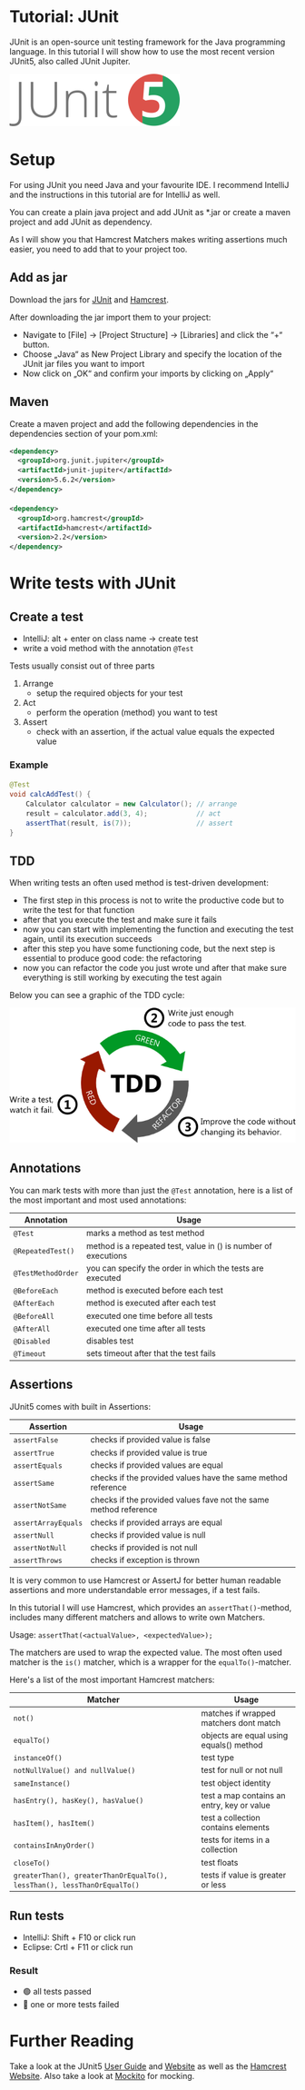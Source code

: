 # Tutorial: JUnit
JUnit is an open-source unit testing framework for the Java programming language.
In this tutorial I will show how to use the most recent version JUnit5, 
also called JUnit Jupiter.

![JUnit5](img/junit5.png)

#  Setup
For using JUnit you need Java and your favourite IDE. I recommend 
IntelliJ and the instructions in this tutorial are for IntelliJ as well.

You can create a plain java project and add JUnit as *.jar or create a maven 
project and add JUnit as dependency.

As I will show you that Hamcrest Matchers makes writing assertions much
easier, you need to add that to your project too.

## Add as jar

Download the jars for 
[JUnit](https://search.maven.org/artifact/org.junit.jupiter/junit-jupiter/5.6.2/jar)
and [Hamcrest](https://search.maven.org/artifact/org.hamcrest/hamcrest/2.2/jar).

After downloading the jar import them to your project:

- Navigate to [File] -> [Project Structure] -> [Libraries] and click the “+“ button.
- Choose „Java“ as New Project Library and specify the location of the JUnit jar files
you want to import
- Now	click	on	„OK“	and	confirm	your	imports	by	clicking	on	„Apply“

## Maven

Create a maven project and add the following dependencies in the dependencies 
section of your pom.xml:

``` xml
<dependency>
  <groupId>org.junit.jupiter</groupId>
  <artifactId>junit-jupiter</artifactId>
  <version>5.6.2</version>
</dependency>

<dependency>
  <groupId>org.hamcrest</groupId>
  <artifactId>hamcrest</artifactId>
  <version>2.2</version>
</dependency>
```

# Write tests with JUnit

## Create a test
- IntelliJ: alt + enter on class name -> create test
- write a void method with the annotation `@Test` 

Tests usually consist out of three parts

1. Arrange
    - setup the required objects for your test
2. Act
    - perform the operation (method) you want to test
3. Assert
    - check with an assertion, if the actual value equals the expected value
    
### Example
``` java
@Test
void calcAddTest() {
    Calculator calculator = new Calculator(); // arrange
    result = calculator.add(3, 4);            // act
    assertThat(result, is(7));                // assert
}
```

## TDD
When writing tests an often used method is test-driven development:
- The first step in this process is not to write the productive code but to write
the test for that function
- after that you execute the test and make sure it fails
- now you can start with implementing the function and executing the test again, until its
execution succeeds
- after this step you have some functioning code, but the next step is essential to
produce good code: the refactoring
- now you can refactor the code you just wrote und after that make sure everything is still 
working by executing the test again

Below you can see a graphic of the TDD cycle:

![TDD Cycle](img/tdd.png)

## Annotations
You can mark tests with more than just the `@Test` annotation, here is a list of the most
important and most used annotations:

|Annotation|Usage|
|---|---|
`@Test` | marks a method as test method
`@RepeatedTest()` | method is a repeated test, value in () is number of executions
`@TestMethodOrder` | you can specify the order in which the tests are executed
`@BeforeEach` | method is executed before each test
`@AfterEach` | method is executed after each test
`@BeforeAll` | executed one time before all tests
`@AfterAll` | executed one time after all tests
`@Disabled` | disables test
`@Timeout` | sets timeout after that the test fails

## Assertions

JUnit5 comes with built in Assertions:

|Assertion|Usage|
|---|---|
`assertFalse` | checks if provided value is false
`assertTrue` | checks if provided value is true
`assertEquals` | checks if provided values are equal
`assertSame` | checks if the provided values have the same method reference
`assertNotSame` | checks if the provided values fave not the same method reference
`assertArrayEquals` | checks if provided arrays are equal
`assertNull` | checks if provided value is null
`assertNotNull` | checks if provided is not null
`assertThrows` |  checks if exception is thrown

It is very common to use Hamcrest or AssertJ for better human
readable assertions and more understandable error messages, if a test fails.

In this tutorial I will use Hamcrest, which provides an `assertThat()`-method, 
includes many different matchers and allows to write own Matchers.

Usage:
`assertThat(<actualValue>, <expectedValue>);`

The matchers are used to wrap the expected value. The most often used matcher
is the `is()` matcher, which is a wrapper for the `equalTo()`-matcher.

Here's a list of the most important Hamcrest matchers:

| Matcher | Usage |
|---|---|
`not()` | matches if wrapped matchers dont match 
`equalTo()` | objects are equal using equals() method 
`instanceOf()` | test type 
`notNullValue() and nullValue()` | test for null or not null 
`sameInstance()` | test object identity 
`hasEntry(), hasKey(), hasValue()` | test a map contains an entry, key or value
`hasItem(), hasItem()` | test a collection contains elements
`containsInAnyOrder()` | tests for items in a collection
`closeTo()` | test floats 
`greaterThan(), greaterThanOrEqualTo(), lessThan(), lessThanOrEqualTo()` | tests if value is greater or less

## Run tests
- IntelliJ: Shift + F10 or click run
- Eclipse: Crtl + F11 or click run

### Result
- 🟢 all tests passed
- 🔴 one or more tests failed

# Further Reading
Take a look at the JUnit5 
[User Guide](https://junit.org/junit5/docs/current/user-guide/)
and [Website](https://junit.org/junit5/) as well as the
[Hamcrest Website](http://hamcrest.org/JavaHamcrest/).
Also take a look at [Mockito](https://site.mockito.org/) for mocking.


